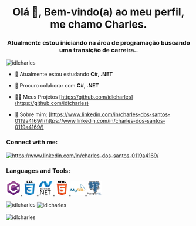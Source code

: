 <h1 align="center">Olá 👋, Bem-vindo(a) ao meu perfil, me chamo Charles.</h1>
<h3 align="center">Atualmente estou iniciando na área de programação buscando uma transição de carreira..</h3>

<p align="left"> <img src="https://komarev.com/ghpvc/?username=idlcharles&label=Profile%20views&color=0e75b6&style=flat" alt="idlcharles" /> </p>

- 🌱 Atualmente estou estudando **C#, .NET**

- 👯 Procuro colaborar com **C#, .NET**

- 👨‍💻 Meus Projetos [https://github.com/idlcharles](https://github.com/idlcharles)

- 📄 Sobre mim: [https://www.linkedin.com/in/charles-dos-santos-0119a4169/](https://www.linkedin.com/in/charles-dos-santos-0119a4169/)

<h3 align="left">Connect with me:</h3>
<p align="left">
<a href="https://linkedin.com/in/https://www.linkedin.com/in/charles-dos-santos-0119a4169/" target="blank"><img align="center" src="https://raw.githubusercontent.com/rahuldkjain/github-profile-readme-generator/master/src/images/icons/Social/linked-in-alt.svg" alt="https://www.linkedin.com/in/charles-dos-santos-0119a4169/" height="30" width="40" /></a>
</p>

<h3 align="left">Languages and Tools:</h3>
<p align="left"> <a href="https://www.w3schools.com/cs/" target="_blank" rel="noreferrer"> <img src="https://raw.githubusercontent.com/devicons/devicon/master/icons/csharp/csharp-original.svg" alt="csharp" width="40" height="40"/> </a> <a href="https://www.w3schools.com/css/" target="_blank" rel="noreferrer"> <img src="https://raw.githubusercontent.com/devicons/devicon/master/icons/css3/css3-original-wordmark.svg" alt="css3" width="40" height="40"/> </a> <a href="https://dotnet.microsoft.com/" target="_blank" rel="noreferrer"> <img src="https://raw.githubusercontent.com/devicons/devicon/master/icons/dot-net/dot-net-original-wordmark.svg" alt="dotnet" width="40" height="40"/> </a> <a href="https://www.w3.org/html/" target="_blank" rel="noreferrer"> <img src="https://raw.githubusercontent.com/devicons/devicon/master/icons/html5/html5-original-wordmark.svg" alt="html5" width="40" height="40"/> </a> <a href="https://www.mysql.com/" target="_blank" rel="noreferrer"> <img src="https://raw.githubusercontent.com/devicons/devicon/master/icons/mysql/mysql-original-wordmark.svg" alt="mysql" width="40" height="40"/> </a> <a href="https://www.postgresql.org" target="_blank" rel="noreferrer"> <img src="https://raw.githubusercontent.com/devicons/devicon/master/icons/postgresql/postgresql-original-wordmark.svg" alt="postgresql" width="40" height="40"/> </a> </p>

<p><img align="left" src="https://github-readme-stats.vercel.app/api/top-langs?username=idlcharles&show_icons=true&theme=github_dark&title_color=ffffff&text_color=ffffff&bg_color=000000&locale=en&layout=compact" alt="idlcharles" /></p>

<p>&nbsp;<img align="center" src="https://github-readme-stats.vercel.app/api?username=idlcharles&show_icons=true&theme=github_darkk&title_color=ffffff&text_color=ffffff&bg_color=000000&locale=en" alt="idlcharles" /></p>

<p><img align="center" src="https://github-readme-streak-stats.herokuapp.com/?user=idlcharles&theme=dark" alt="idlcharles" /></p>

